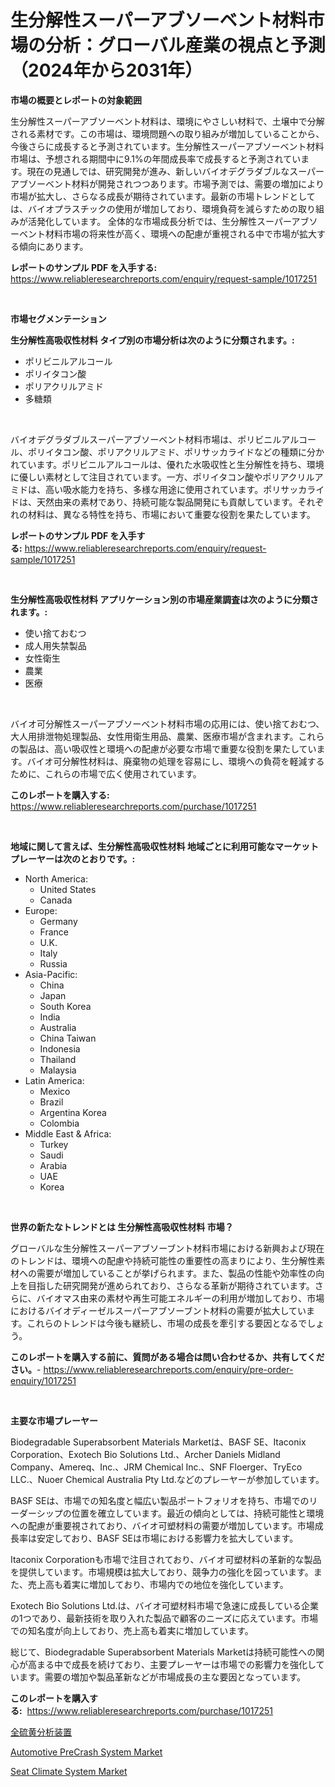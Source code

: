 <p><h1>生分解性スーパーアブソーベント材料市場の分析：グローバル産業の視点と予測（2024年から2031年）</h1></p><p><strong>市場の概要とレポートの対象範囲</strong></p>
<p><p>生分解性スーパーアブソーベント材料は、環境にやさしい材料で、土壌中で分解される素材です。この市場は、環境問題への取り組みが増加していることから、今後さらに成長すると予測されています。生分解性スーパーアブソーベント材料市場は、予想される期間中に9.1%の年間成長率で成長すると予測されています。現在の見通しでは、研究開発が進み、新しいバイオデグラダブルなスーパーアブソーベント材料が開発されつつあります。市場予測では、需要の増加により市場が拡大し、さらなる成長が期待されています。最新の市場トレンドとしては、バイオプラスチックの使用が増加しており、環境負荷を減らすための取り組みが活発化しています。 全体的な市場成長分析では、生分解性スーパーアブソーベント材料市場の将来性が高く、環境への配慮が重視される中で市場が拡大する傾向にあります。</p></p>
<p><strong>レポートのサンプル PDF を入手する:</strong> <a href="https://www.reliableresearchreports.com/enquiry/request-sample/1017251">https://www.reliableresearchreports.com/enquiry/request-sample/1017251</a></p>
<p>&nbsp;</p>
<p><strong>市場セグメンテーション</strong></p>
<p><strong>生分解性高吸収性材料 タイプ別の市場分析は次のように分類されます。:</strong></p>
<p><ul><li>ポリビニルアルコール</li><li>ポリイタコン酸</li><li>ポリアクリルアミド</li><li>多糖類</li></ul></p>
<p>&nbsp;</p>
<p><p>バイオデグラダブルスーパーアブソーベント材料市場は、ポリビニルアルコール、ポリイタコン酸、ポリアクリルアミド、ポリサッカライドなどの種類に分かれています。ポリビニルアルコールは、優れた水吸収性と生分解性を持ち、環境に優しい素材として注目されています。一方、ポリイタコン酸やポリアクリルアミドは、高い吸水能力を持ち、多様な用途に使用されています。ポリサッカライドは、天然由来の素材であり、持続可能な製品開発にも貢献しています。それぞれの材料は、異なる特性を持ち、市場において重要な役割を果たしています。</p></p>
<p><strong>レポートのサンプル PDF を入手する:</strong>&nbsp;<a href="https://www.reliableresearchreports.com/enquiry/request-sample/1017251">https://www.reliableresearchreports.com/enquiry/request-sample/1017251</a></p>
<p>&nbsp;</p>
<p><strong> 生分解性高吸収性材料 アプリケーション別の市場産業調査は次のように分類されます。:</strong></p>
<p><ul><li>使い捨ておむつ</li><li>成人用失禁製品</li><li>女性衛生</li><li>農業</li><li>医療</li></ul></p>
<p>&nbsp;</p>
<p><p>バイオ可分解性スーパーアブソーベント材料市場の応用には、使い捨ておむつ、大人用排泄物処理製品、女性用衛生用品、農業、医療市場が含まれます。これらの製品は、高い吸収性と環境への配慮が必要な市場で重要な役割を果たしています。バイオ可分解性材料は、廃棄物の処理を容易にし、環境への負荷を軽減するために、これらの市場で広く使用されています。</p></p>
<p><strong>このレポートを購入する:</strong>&nbsp; <a href="https://www.reliableresearchreports.com/purchase/1017251">https://www.reliableresearchreports.com/purchase/1017251</a></p>
<p>&nbsp;</p>
<p><strong>地域に関して言えば、生分解性高吸収性材料 地域ごとに利用可能なマーケットプレーヤーは次のとおりです。:</strong></p>
<p><ul>
    <li>
        North America:
        <ul>
            <li>United States</li>
            <li>Canada</li>
        </ul>
    </li>
    <li>
        Europe:
        <ul>
            <li>Germany</li>
            <li>France</li>
            <li>U.K.</li>
            <li>Italy</li>
            <li>Russia</li>
        </ul>
    </li>
    <li>
        Asia-Pacific:
        <ul>
            <li>China</li>
            <li>Japan</li>
            <li>South Korea</li>
            <li>India</li>
            <li>Australia</li>
            <li>China Taiwan</li>
            <li>Indonesia</li>
            <li>Thailand</li>
            <li>Malaysia</li>
        </ul>
    </li>
    <li>
        Latin America:
        <ul>
            <li>Mexico</li>
            <li>Brazil</li>
            <li>Argentina Korea</li>
            <li>Colombia</li>
        </ul>
    </li>
    <li>
        Middle East & Africa:
        <ul>
            <li>Turkey</li>
            <li>Saudi</li>
            <li>Arabia</li>
            <li>UAE</li>
            <li>Korea</li>
        </ul>
    </li>
    </ul></p>
<p>&nbsp;</p>
<p><strong>世界の新たなトレンドとは 生分解性高吸収性材料 市場？</strong></p>
<p><p>グローバルな生分解性スーパーアブソーブント材料市場における新興および現在のトレンドは、環境への配慮や持続可能性の重要性の高まりにより、生分解性素材への需要が増加していることが挙げられます。また、製品の性能や効率性の向上を目指した研究開発が進められており、さらなる革新が期待されています。さらに、バイオマス由来の素材や再生可能エネルギーの利用が増加しており、市場におけるバイオディーゼルスーパーアブソーブント材料の需要が拡大しています。これらのトレンドは今後も継続し、市場の成長を牽引する要因となるでしょう。</p></p>
<p><strong>このレポートを購入する前に、質問がある場合は問い合わせるか、共有してください。</strong>- <a href="https://www.reliableresearchreports.com/enquiry/pre-order-enquiry/1017251">https://www.reliableresearchreports.com/enquiry/pre-order-enquiry/1017251</a></p>
<p>&nbsp;</p>
<p><strong>主要な市場プレーヤー</strong></p>
<p><p>Biodegradable Superabsorbent Materials Marketは、BASF SE、Itaconix Corporation、Exotech Bio Solutions Ltd.、Archer Daniels Midland Company、Amereq、Inc.、JRM Chemical Inc.、SNF Floerger、TryEco LLC.、Nuoer Chemical Australia Pty Ltd.などのプレーヤーが参加しています。</p><p>BASF SEは、市場での知名度と幅広い製品ポートフォリオを持ち、市場でのリーダーシップの位置を確立しています。最近の傾向としては、持続可能性と環境への配慮が重要視されており、バイオ可塑材料の需要が増加しています。市場成長率は安定しており、BASF SEは市場における影響力を拡大しています。</p><p>Itaconix Corporationも市場で注目されており、バイオ可塑材料の革新的な製品を提供しています。市場規模は拡大しており、競争力の強化を図っています。また、売上高も着実に増加しており、市場内での地位を強化しています。</p><p>Exotech Bio Solutions Ltd.は、バイオ可塑材料市場で急速に成長している企業の1つであり、最新技術を取り入れた製品で顧客のニーズに応えています。市場での知名度が向上しており、売上高も着実に増加しています。</p><p>総じて、Biodegradable Superabsorbent Materials Marketは持続可能性への関心が高まる中で成長を続けており、主要プレーヤーは市場での影響力を強化しています。需要の増加や製品革新などが市場成長の主な要因となっています。</p></p>
<p><strong>このレポートを購入する:</strong>&nbsp;&nbsp;<a href="https://www.reliableresearchreports.com/purchase/1017251">https://www.reliableresearchreports.com/purchase/1017251</a></p>
<p><p><a href="https://medium.com/@fatimaklein1922/%E7%B7%8F%E7%A1%AB%E9%BB%84%E3%82%A2%E3%83%8A%E3%83%A9%E3%82%A4%E3%82%B6%E3%83%BC%E3%81%AE%E5%B8%82%E5%A0%B4%E8%A6%8F%E6%A8%A1%E3%81%A8%E5%B8%82%E5%A0%B4%E5%8B%95%E5%90%91-%E5%AE%8C%E5%85%A8%E3%81%AA%E7%94%A3%E6%A5%AD%E6%A6%82%E8%A6%81-2024%E5%B9%B4%E3%81%8B%E3%82%892031%E5%B9%B4%E3%81%BE%E3%81%A7-03a570c30c4e">全硫黄分析装置</a></p><p><a href="https://github.com/joannagoyvaerts/Market-Research-Report-List-1/blob/main/automotive-precrash-system-market.md">Automotive PreCrash System Market</a></p><p><a href="https://github.com/lubmix/Market-Research-Report-List-1/blob/main/seat-climate-system-market.md">Seat Climate System Market</a></p></p>